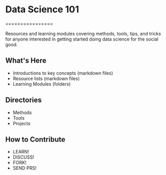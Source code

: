 # Data Science 101
================

Resources and learning modules covering methods, tools, tips, and tricks for anyone interested in getting started doing data science for the social good.

## What's Here

- Introductions to key concepts (markdown files)
- Resource lists (markdown files)
- Learning Modules (folders)


## Directories

- Methods
- Tools
- Projects
  
## How to Contribute

- LEARN!
- DISCUSS!
- FORK!
- SEND PRS!
